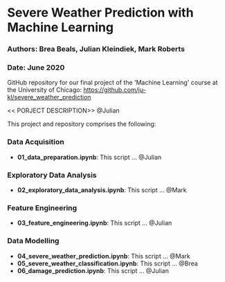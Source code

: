 # Severe Weather Prediction with Machine Learning

### Authors: Brea Beals, Julian Kleindiek, Mark Roberts
### Date: June 2020

GitHub repository for our final project of the 'Machine Learning' course at the University of Chicago: https://github.com/ju-kl/severe_weather_prediction

<< PORJECT DESCRIPTION>> @Julian

This project and repository comprises the following:

### Data Acquisition
- **01_data_preparation.ipynb**: This script ... @Julian

### Exploratory Data Analysis
- **02_exploratory_data_analysis.ipynb**: This script ... @Mark

### Feature Engineering
- **03_feature_engineering.ipynb**: This script ... @Julian

### Data Modelling
- **04_severe_weather_prediction.ipynb**: This script ... @Mark
- **05_severe_weather_classification.ipynb**: This script ... @Brea
- **06_damage_prediction.ipynb**: This script ... @Julian

